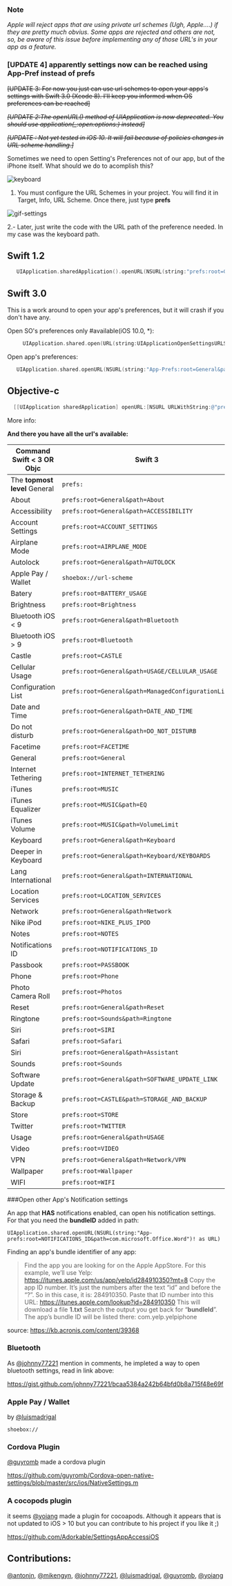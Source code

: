 ### Note 
_Apple will reject apps that are using private url schemes (Ugh, Apple....) if they are pretty much obvius. Some apps are rejected and others are not, so, be aware of this issue before implementing any of those URL's in your app as a feature._

### [UPDATE 4] apparently settings now can be reached using App-Pref instead of prefs

~~[UPDATE 3: For now you just can use url schemes to open your apps's settings with Swift 3.0 (Xcode 8). I'll keep you informed when OS preferences can be reached]~~

~~*[UPDATE 2:The openURL() method of UIApplication is now deprecated. You should use application(_:open:options:) instead]*~~

~~*[UPDATE : Not yet tested in iOS 10. It will fail because of policies changes in URL scheme handling.]*~~



Sometimes we need to open Setting's Preferences not of our app, but of the iPhone itself. What should we do to acomplish this?


![keyboard](https://cloud.githubusercontent.com/assets/724536/9033179/41e2d7be-39c5-11e5-8c25-8d123923ae94.gif)


 1. You must configure the URL Schemes in your project. You will find it in Target, Info, URL Scheme. Once there, just type **prefs** 

![gif-settings](https://cloud.githubusercontent.com/assets/724536/9033051/567a347a-39c4-11e5-9885-1e26460beab3.gif)

 2.- Later, just write the code with the URL path of the preference needed. In my case was the keyboard path.

## Swift 1.2

```swift
   UIApplication.sharedApplication().openURL(NSURL(string:"prefs:root=General&path=Keyboard")!)
```

## Swift 3.0
 
 This is a work around to open your app's preferences, but it will crash if you don't have any. 
 
Open SO's preferences only #available(iOS 10.0, *):

```swift
     UIApplication.shared.open(URL(string:UIApplicationOpenSettingsURLString)!)
```
      

Open app's preferences:   
 
   ```swift
      UIApplication.shared.openURL(NSURL(string:"App-Prefs:root=General&path=Keyboard")! as URL)
   ```

## Objective-c

  ```objective-c
    [[UIApplication sharedApplication] openURL:[NSURL URLWithString:@"prefs:root=General&path=Keyboard"]];
  ```

More info:

**And there you have all the url's available:**
    
| Command Swift < 3 OR Objc | Swift 3 | Description |
| --- | --- | --- |
| The **topmost level** General | `prefs:` | `App-Prefs:` 
| About | `prefs:root=General&path=About` | `App-Prefs:root=General&path=About` |
| Accessibility | `prefs:root=General&path=ACCESSIBILITY` | `App-Prefs:root=General&path=ACCESSIBILITY` |
| Account Settings | `prefs:root=ACCOUNT_SETTINGS` |`App-Pref:root=ACCOUNT_SETTINGS` |
| Airplane Mode | `prefs:root=AIRPLANE_MODE` | `App-Pref:root=AIRPLANE_MODE` |
| Autolock | `prefs:root=General&path=AUTOLOCK` | `App-Pref:root=General&path=AUTOLOCK`  |
| Apple Pay / Wallet | `shoebox://url-scheme` | `shoebox://url-scheme` |
| Batery | `prefs:root=BATTERY_USAGE` | `App-Pref:root=BATTERY_USAGE` |
| Brightness | `prefs:root=Brightness` | `App-Pref:root=Brightness` |
| Bluetooth iOS < 9 | `prefs:root=General&path=Bluetooth` | `App-Pref:root=General&path=Bluetooth`|
| Bluetooth iOS > 9 | `prefs:root=Bluetooth` | `App-Pref:root=Bluetooth` |
| Castle | `prefs:root=CASTLE` | `App-Pref:root=CASTLE` |
| Cellular Usage | `prefs:root=General&path=USAGE/CELLULAR_USAGE` | `App-Pref:root=General&path=USAGE/CELLULAR_USAGE` |
| Configuration List | `prefs:root=General&path=ManagedConfigurationList` | `App-Pref:root=General&path=ManagedConfigurationList`|
| Date and Time | `prefs:root=General&path=DATE_AND_TIME` | `App-Pref:root=General&path=DATE_AND_TIME`|
| Do not disturb | `prefs:root=General&path=DO_NOT_DISTURB` | `App-Pref:root=General&path=DO_NOT_DISTURB` |
| Facetime | `prefs:root=FACETIME` | `App-Pref:root=FACETIME`  |
| General | `prefs:root=General` | `App-Pref:root=General` |
| Internet Tethering | `prefs:root=INTERNET_TETHERING` | `App-Pref:root=INTERNET_TETHERING` |
| iTunes| `prefs:root=MUSIC` | `App-Pref:root=MUSIC` |
| iTunes Equalizer | `prefs:root=MUSIC&path=EQ` | `App-Pref:root=MUSIC&path=EQ` |
| iTunes Volume | `prefs:root=MUSIC&path=VolumeLimit` | `App-Pref:root=MUSIC&path=VolumeLimit`  |
| Keyboard | `prefs:root=General&path=Keyboard` | `App-Pref:root=General&path=Keyboard`  |
| Deeper in Keyboard | `prefs:root=General&path=Keyboard/KEYBOARDS` | `App-Pref:root=General&path=Keyboard/KEYBOARDS`  |
| Lang International | `prefs:root=General&path=INTERNATIONAL` | `App-Pref:root=General&path=INTERNATIONAL`  |
| Location Services | `prefs:root=LOCATION_SERVICES` | `App-Pref:root=LOCATION_SERVICES`  |
| Network | `prefs:root=General&path=Network` | `App-Pref:root=General&path=Network` |
| Nike iPod | `prefs:root=NIKE_PLUS_IPOD` | `App-Pref:root=NIKE_PLUS_IPOD`|
|  Notes | `prefs:root=NOTES` |`App-Pref:root=NOTES` |
| Notifications ID | `prefs:root=NOTIFICATIONS_ID` | `App-Pref:root=NOTIFICATIONS_ID`  |
| Passbook | `prefs:root=PASSBOOK` | `App-Pref:root=PASSBOOK` |
| Phone | `prefs:root=Phone` | `App-Pref:root=Phone` |
| Photo Camera Roll | `prefs:root=Photos` | `App-Pref:root=Photos` |
| Reset | `prefs:root=General&path=Reset` | `App-Pref:root=General&path=Reset` |
| Ringtone | `prefs:root=Sounds&path=Ringtone` | `App-Pref:root=Sounds&path=Ringtone` |
| Siri | `prefs:root=SIRI` | `App-Pref:root=SIRI` |
| Safari | `prefs:root=Safari` | `App-Pref:root=Safari` |
| Siri | `prefs:root=General&path=Assistant` | `App-Pref:root=General&path=Assistant` |
| Sounds | `prefs:root=Sounds` | `App-Pref:root=Sounds` |
| Software Update | `prefs:root=General&path=SOFTWARE_UPDATE_LINK` | `App-Pref:root=General&path=SOFTWARE_UPDATE_LINK` |
| Storage & Backup | `prefs:root=CASTLE&path=STORAGE_AND_BACKUP` | `App-Pref:root=CASTLE&path=STORAGE_AND_BACKUP`|
| Store | `prefs:root=STORE` | `App-Pref:root=STORE` |
| Twitter | `prefs:root=TWITTER` | `App-Pref:root=TWITTER`|
| Usage | `prefs:root=General&path=USAGE` | `App-Pref:root=General&path=USAGE`|
| Video | `prefs:root=VIDEO` | `App-Pref:root=VIDEO` |
| VPN| `prefs:root=General&path=Network/VPN` | `App-Pref:root=General&path=Network/VPN` |
| Wallpaper | `prefs:root=Wallpaper` | `App-Pref:root=Wallpaper` |
| WIFI | `prefs:root=WIFI` | `App-Pref:root=WIFI` |


###Open other App's Notification settings

An app that **HAS** notifications enabled, can open his notification settings. For that you need the **bundleID** added in path:

`UIApplication.shared.openURL(NSURL(string:"App-prefs:root=NOTIFICATIONS_ID&path=com.microsoft.Office.Word")! as URL)
`

Finding an app's bundle identifier of any app:

> Find the app you are looking for on the Apple AppStore. For this example, we’ll use Yelp: https://itunes.apple.com/us/app/yelp/id284910350?mt=8
> Copy the app ID number. It’s just the numbers after the text “id” and before the “?”. So in this case, it is: 284910350.
> Paste that ID number into this URL: 
> https://itunes.apple.com/lookup?id=284910350
> This will download a file **1.txt**
> Search the output you get back for “**bundleId**”. The app’s bundle ID will be listed there: com.yelp.yelpiphone

source: https://kb.acronis.com/content/39368

### Bluetooth
As [@johnny77221](https://gist.github.com/johnny77221) mention in comments, he impleted a way to open bluetooth settings, read in link above:

 https://gist.github.com/johnny77221/bcaa5384a242b64bfd0b8a715f48e69f

### Apple Pay / Wallet
by [@luismadrigal](https://gist.github.com/luismadrigal)

    shoebox://

### Cordova Plugin
[@guyromb](https://gist.github.com/guyromb) made a cordova plugin

https://github.com/guyromb/Cordova-open-native-settings/blob/master/src/ios/NativeSettings.m

### A cocopods plugin
it seems [@yoiang](https://gist.github.com/yoiang) made a plugin for cocoapods. Although it appears that is not updated to iOS > 10 but you can contribute to his project if you like it ;)

https://github.com/Adorkable/SettingsAppAccessiOS

## Contributions: 

[@antonjn](https://gist.github.com/antonjn), [@mikengyn](https://gist.github.com/mikengyn), [@johnny77221](https://gist.github.com/johnny77221), [@luismadrigal](https://gist.github.com/luismadrigal), [@guyromb](https://gist.github.com/guyromb), [@yoiang](https://gist.github.com/yoiang)
